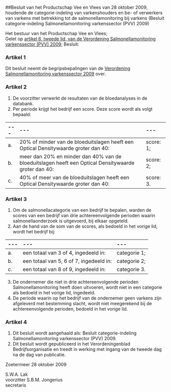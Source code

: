 <meta http-equiv='Content-Type' content='text/html; charset=utf-8' />

##Besluit van het Productschap Vee en Vlees van 28 oktober 2009, houdende de categorie-indeling van varkenshouders en be- of verwerkers van varkens met betrekking tot de salmonellamonitoring bij varkens (Besluit categorie-indeling Salmonellamonitoring varkenssector (PVV) 2009)

Het bestuur van het Productschap Vee en Vlees;  
Gelet op [artikel 6, tweede lid, van de Verordening Salmonellamonitoring varkenssector (PVV) 2009](../../../../../../../../pbo/verordening/salmonellamonitoring/varkenssector/(pvv)/2009/BWBR0027188/README.md);
Besluit:    

### Artikel  1  

Dit besluit neemt de begripsbepalingen van de [Verordening Salmonellamonitoring varkenssector 2009](../../../../../../../../pbo/verordening/salmonellamonitoring/varkenssector/(pvv)/2009/BWBR0027188/README.md) over.  

### Artikel  2  

1.  De voorzitter verwerkt de resultaten van de bloedanalyses in de databank.   
2.  Per periode krijgt het bedrijf een score. Deze score wordt als volgt bepaald:  

| --- | --- | --- |
|:---|:---|:---|
| a.  | 20% of minder van de bloeduitslagen heeft een Optical Densitywaarde groter dan 40:  | score: 1;  |
| b.  | meer dan 20% en minder dan 40% van de bloeduitslagen heeft een Optical Densitywaarde groter dan 40:  | score: 2;  |
| c.  | 40% of meer van de bloeduitslagen heeft een Optical Densitywaarde groter dan 40:  | score: 3.  |

### Artikel  3  

1.  Om de salmonellacategorie van een bedrijf te bepalen, warden de scores van een bedrijf van drie achtereenvolgende perioden waarin salmonellaonderzoek is uitgevoerd, bij elkaar opgeteld.   
2.  Aan de hand van de som van de scores, als bedoeld in het vorige lid, wordt het bedrijf bij:  

| --- | --- | --- |
|:---|:---|:---|
| a.  | een totaal van 3 of 4, ingedeeld in:  | categorie 1;  |
| b.  | een totaal van 5, 6 of 7, ingedeeld in:  | categorie 2;  |
| c.  | een totaal van 8 of 9, ingedeeld in:  | categorie 3.  |

3.  De ondernemer die niet in drie achtereenvolgende perioden Salmonellamonitoring heeft doen uitvoeren, wordt niet in een categorie als bedoeld in het vorige lid, ingedeeld.   
4.  De periode waarin op het bedrijf van de ondernemer geen varkens zijn afgeleverd met bestemming slacht, wordt niet meegerekend bij de achtereenvolgende perioden, bedoeld in het vorige lid.   

### Artikel  4  

1.  Dit besluit wordt aangehaald als: Besluit categorie-indeling Salmonellamonitoring varkenssector (PVV) 2009.   
2.  Dit besluit wordt gepubliceerd in het Verordeningenblad Bedrijfsorganisatie en treedt in werking met ingang van de tweede dag na de dag van publicatie.   

Zoetermeer 
28 oktober 2009   

S.W.A. Lak  
voorzitter 
S.B.M. Jongerius  
secretaris    
